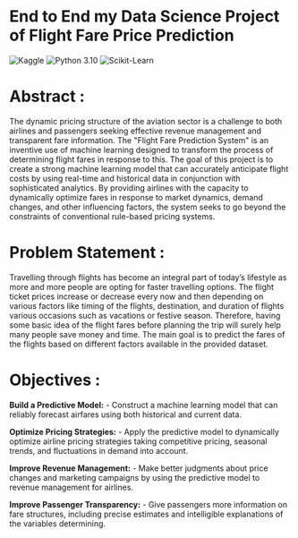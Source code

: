 # End to End my Data Science Project of Flight Fare Price Prediction

![Kaggle](https://img.shields.io/badge/Dataset-Kaggle-blue.svg) ![Python 3.10](https://img.shields.io/badge/Python-3.6-brightgreen.svg) ![Scikit-Learn](https://img.shields.io/badge/Library-ScikitLearn-orange.svg)

# Abstract :
The dynamic pricing structure of the aviation sector is a challenge to both airlines and passengers seeking effective revenue management and transparent fare information. The "Flight Fare Prediction System" is an inventive use of machine learning designed to transform the process of determining flight fares in response to this.
The goal of this project is to create a strong machine learning model that can accurately anticipate flight costs by using real-time and historical data in conjunction with sophisticated analytics. By providing airlines with the capacity to dynamically optimize fares in response to market dynamics, demand changes, and other influencing factors, the system seeks to go beyond the constraints of conventional rule-based pricing systems.

# Problem Statement :
Travelling through flights has become an integral part of today’s lifestyle as more and 
more people are opting for faster travelling options. The flight ticket prices increase or 
decrease every now and then depending on various factors like timing of the flights, 
destination, and duration of flights various occasions such as vacations or festive 
season. Therefore, having some basic idea of the flight fares before planning the trip will 
surely help many people save money and time.
The main goal is to predict the fares of the flights based on different factors available in 
the provided dataset.

# Objectives :
 **Build a Predictive Model:** - Construct a machine learning model that can reliably forecast airfares using both historical and current data.
 
 **Optimize Pricing Strategies:** - Apply the predictive model to dynamically optimize airline pricing strategies taking competitive pricing, seasonal trends, and fluctuations in demand into account.
 
 **Improve Revenue Management:** - Make better judgments about price changes and marketing campaigns by using the predictive model to revenue management for airlines.
 
 **Improve Passenger Transparency:**  - Give passengers more information on fare structures, including precise estimates and intelligible explanations of the variables determining.
